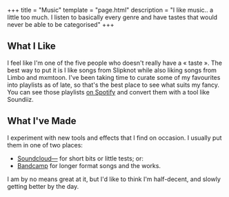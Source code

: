 +++
title = "Music"
template = "page.html"
description = "I like music.. a little too much. I listen to basically every genre and have tastes that would never be able to be categorised"
+++

## What I Like
I feel like I'm one of the five people who doesn't really have a « taste ». The best way to put it is I like songs from Slipknot while also liking songs from Limbo and mxmtoon. I've been taking time to curate some of my favourites into playlists as of late, so that's the best place to see what suits my fancy. You can see those playlists [on Spotify](https://open.spotify.com/user/rr0fpmxz77lzn7vktz1fzg4ai) and convert them with a tool like Soundiiz.

## What I've Made
I experiment with new tools and effects that I find on occasion. I usually put them in one of two places:
- [Soundcloud—](https://soundcloud.com/doamatto) for short bits or little tests; or:
- [Bandcamp](https://doamatto.bandcamp.com) for longer format songs and the works.

I am by no means great at it, but I'd like to think I'm half-decent, and slowly getting better by the day.
